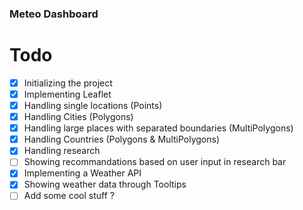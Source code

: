 ### Meteo Dashboard

# Todo

- [x] Initializing the project
- [x] Implementing Leaflet
- [x] Handling single locations (Points)
- [x] Handling Cities (Polygons)
- [x] Handling large places with separated boundaries (MultiPolygons)
- [x] Handling Countries (Polygons & MultiPolygons)
- [x] Handling research
- [ ] Showing recommandations based on user input in research bar
- [x] Implementing a Weather API
- [x] Showing weather data through Tooltips
- [ ] Add some cool stuff ?
